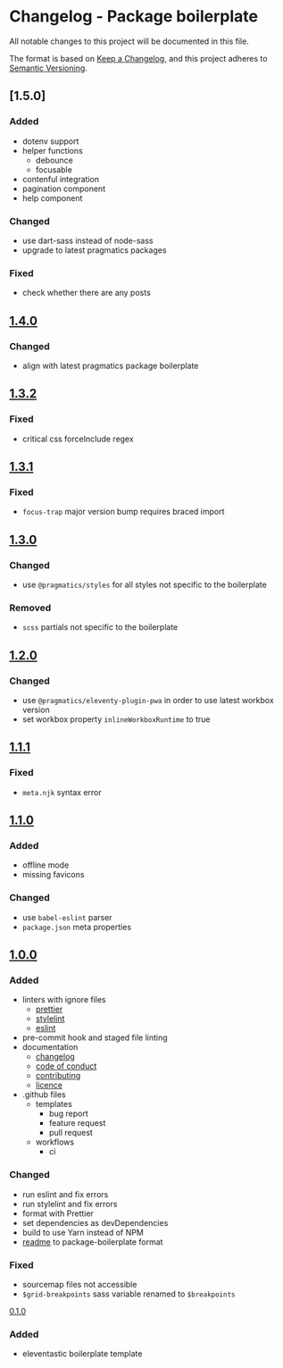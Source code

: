 # Changelog - Package boilerplate

All notable changes to this project will be documented in this file.

The format is based on [Keep a Changelog](https://keepachangelog.com/en/1.0.0/),
and this project adheres to [Semantic Versioning](https://semver.org/spec/v2.0.0.html).

## [1.5.0]

### Added

- dotenv support
- helper functions
  - debounce
  - focusable
- contenful integration
- pagination component
- help component

### Changed

- use dart-sass instead of node-sass
- upgrade to latest pragmatics packages

### Fixed

- check whether there are any posts

## [1.4.0]

### Changed

- align with latest pragmatics package boilerplate

## [1.3.2]

### Fixed

- critical css forceInclude regex

## [1.3.1]

### Fixed

- `focus-trap` major version bump requires braced import

## [1.3.0]

### Changed

- use `@pragmatics/styles` for all styles not specific to the boilerplate

### Removed

- `scss` partials not specific to the boilerplate

## [1.2.0]

### Changed

- use `@pragmatics/eleventy-plugin-pwa` in order to use latest workbox version
- set workbox property `inlineWorkboxRuntime` to true

## [1.1.1]

### Fixed

- `meta.njk` syntax error

## [1.1.0]

### Added

- offline mode
- missing favicons

### Changed

- use `babel-eslint` parser
- `package.json` meta properties

## [1.0.0]

### Added

- linters with ignore files
  - [prettier](.prettierrc.yml)
  - [stylelint](.stylelintrc.yml)
  - [eslint](.eslintrc.yml)
- pre-commit hook and staged file linting
- documentation
  - [changelog](CHANGELOG.md)
  - [code of conduct](../docs/CODE_OF_CONDUCT.md)
  - [contributing](../docs/CONTRIBUTING.md)
  - [licence](../docs/LICENSE.md)
- .github files
  - templates
    - bug report
    - feature request
    - pull request
  - workflows
    - ci

### Changed

- run eslint and fix errors
- run stylelint and fix errors
- format with Prettier
- set dependencies as devDependencies
- build to use Yarn instead of NPM
- [readme](README.md) to package-boilerplate format

### Fixed

- sourcemap files not accessible
- `$grid-breakpoints` sass variable renamed to `$breakpoints`

[0.1.0]

### Added

- eleventastic boilerplate template

[1.4.1]: https://github.com/pvds/package-boilerplate/tree/1.4.1
[1.4.0]: https://github.com/pvds/package-boilerplate/tree/1.4.0
[1.3.2]: https://github.com/pvds/package-boilerplate/tree/1.3.2
[1.3.1]: https://github.com/pvds/package-boilerplate/tree/1.3.1
[1.3.0]: https://github.com/pvds/package-boilerplate/tree/1.3.0
[1.2.0]: https://github.com/pvds/package-boilerplate/tree/1.2.0
[1.1.1]: https://github.com/pvds/package-boilerplate/tree/1.1.1
[1.1.0]: https://github.com/pvds/package-boilerplate/tree/1.1.0
[1.0.0]: https://github.com/pvds/package-boilerplate/tree/1.0.0
[0.1.0]: https://github.com/pvds/package-boilerplate/tree/0.1.0
[package-boilerplate]: https://github.com/pvds/package-boilerplate
